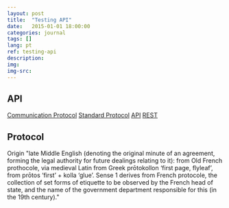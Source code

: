 ```yaml
---
layout: post
title:  "Testing API"
date:   2015-01-01 18:00:00
categories: journal
tags: []
lang: pt
ref: testing-api
description: 
img:
img-src:
---
```


## API

[Communication Protocol](https://en.wikipedia.org/wiki/Communication_protocol)
[Standard Protocol](https://en.wikipedia.org/wiki/Protocol_(science))
[API](https://en.wikipedia.org/wiki/API)
[REST](https://en.wikipedia.org/wiki/Representational_state_transfer)

## Protocol

Origin
"late Middle English (denoting the original minute of an agreement, forming the legal authority for future dealings relating to it): from Old French prothocole, via medieval Latin from Greek prōtokollon ‘first page, flyleaf’, from prōtos ‘first’ + kolla ‘glue’. Sense 1 derives from French protocole, the collection of set forms of etiquette to be observed by the French head of state, and the name of the government department responsible for this (in the 19th century)."
